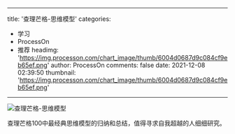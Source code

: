 
---
title: '查理芒格-思维模型'
categories: 
 - 学习
 - ProcessOn
 - 推荐
headimg: 'https://img.processon.com/chart_image/thumb/6004d0687d9c084cf9eb65ef.png'
author: ProcessOn
comments: false
date: 2021-12-08 02:39:50
thumbnail: 'https://img.processon.com/chart_image/thumb/6004d0687d9c084cf9eb65ef.png'
---

<div>   
<img class="thumb" alt="查理芒格-思维模型" src="https://img.processon.com/chart_image/thumb/6004d0687d9c084cf9eb65ef.png" referrerpolicy="no-referrer">
<p>查理芒格100中最经典思维模型的归纳和总结，值得寻求自我超越的人细细研究。</p>  
</div>
            